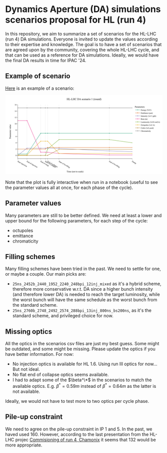 # Dynamics Aperture (DA) simulations scenarios proposal for HL (run 4)

In this repository, we aim to summarize a set of scenarios for the HL-LHC (run 4) DA simulations. Everyone is invited to update the values according to their expertise and knowledge. The goal is to have a set of scenarios that are agreed upon by the community, covering the whole HL-LHC cycle, and that can be used as a reference for DA simulations. Ideally, we would have the final DA results in time for IPAC '24.

## Example of scenario

[Here](scenarios/scenario_round_1.csv) is an example of a scenario:

![Scenario example](plot_scenarios/HL-LHC_DA_scenario_1_(round).png)

Note that the plot is fully interactive when run in a notebook (useful to see the parameter values all at once, for each phase of the cycle).

## Parameter values

Many parameters are still to be better defined. We need at least a lower and upper bound for the following parameters, for each step of the cycle:

- octupoles
- emittance
- chromaticity

## Filling schemes

Many filling schemes have been tried in the past. We need to settle for one, or maybe a couple. Our main picks are:

- ```25ns_2452b_2440_1952_2240_248bpi_12inj_mixed``` as it's a hybrid scheme, therefore more conservative w.r.t. DA since a higher bunch intensity (and therefore lower DA) is needed to reach the target luminosity, while the worst bunch will have the same schedule as the worst bunch from the standard scheme.
- ```25ns_2760b_2748_2492_2574_288bpi_13inj_800ns_bs200ns```, as it's the standard scheme, and privileged choice for now.

## Missing optics

All the optics in the scenarios csv files are just my best guess. Some might be outdated, and some might be missing. Please update the optics if you have better information. For now:

- No injection optics is available for HL 1.6. Using run III optics for now... But not ideal.
- No flat end of collapse optics seems available.
- I had to adapt some of the $\beta^\*$ in the scenarios to match the available optics. E.g. $\beta^* = 0.59m$ instead of $\beta^* = 0.64m$ as the latter is not available.

Ideally, we would not have to test more to two optics per cycle phase.

## Pile-up constraint

We need to agree on the pile-up constraint in IP 1 and 5. In the past, we haved used 160. However, according to the last presentation from the HL-LHC projec [Commisioning of run 4, Chamonix](https://indico.cern.ch/event/1343931/contributions/5673119/attachments/2790922/4867754/Commissioning%20Run%204.pdf) it seems that 132 would be more appropriate.
